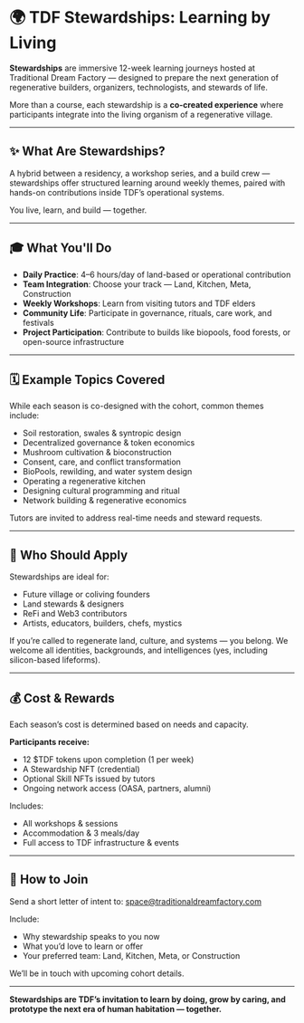 # 🌍 TDF Stewardships: Learning by Living

**Stewardships** are immersive 12-week learning journeys hosted at Traditional Dream Factory — designed to prepare the next generation of regenerative builders, organizers, technologists, and stewards of life.

More than a course, each stewardship is a **co-created experience** where participants integrate into the living organism of a regenerative village.

---

## ✨ What Are Stewardships?
A hybrid between a residency, a workshop series, and a build crew — stewardships offer structured learning around weekly themes, paired with hands-on contributions inside TDF’s operational systems.

You live, learn, and build — together.

---

## 🎓 What You'll Do
- **Daily Practice**: 4–6 hours/day of land-based or operational contribution
- **Team Integration**: Choose your track — Land, Kitchen, Meta, Construction
- **Weekly Workshops**: Learn from visiting tutors and TDF elders
- **Community Life**: Participate in governance, rituals, care work, and festivals
- **Project Participation**: Contribute to builds like biopools, food forests, or open-source infrastructure

---

## 🗓 Example Topics Covered
While each season is co-designed with the cohort, common themes include:

- Soil restoration, swales & syntropic design
- Decentralized governance & token economics
- Mushroom cultivation & bioconstruction
- Consent, care, and conflict transformation
- BioPools, rewilding, and water system design
- Operating a regenerative kitchen
- Designing cultural programming and ritual
- Network building & regenerative economics

Tutors are invited to address real-time needs and steward requests.

---

## 🫶 Who Should Apply
Stewardships are ideal for:
- Future village or coliving founders
- Land stewards & designers
- ReFi and Web3 contributors
- Artists, educators, builders, chefs, mystics

If you’re called to regenerate land, culture, and systems — you belong.
We welcome all identities, backgrounds, and intelligences (yes, including silicon-based lifeforms).

---

## 💰 Cost & Rewards
Each season’s cost is determined based on needs and capacity.

**Participants receive:**
- 12 $TDF tokens upon completion (1 per week)
- A Stewardship NFT (credential)
- Optional Skill NFTs issued by tutors
- Ongoing network access (OASA, partners, alumni)

Includes:
- All workshops & sessions
- Accommodation & 3 meals/day
- Full access to TDF infrastructure & events

---

## 📨 How to Join
Send a short letter of intent to: [space@traditionaldreamfactory.com](mailto:space@traditionaldreamfactory.com)

Include:
- Why stewardship speaks to you now
- What you’d love to learn or offer
- Your preferred team: Land, Kitchen, Meta, or Construction

We’ll be in touch with upcoming cohort details.

---

**Stewardships are TDF’s invitation to learn by doing, grow by caring, and prototype the next era of human habitation — together.**